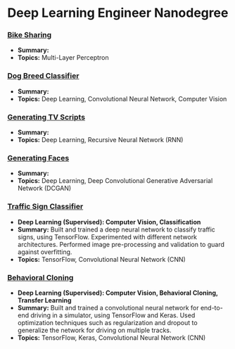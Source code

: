 # Deep Learning Engineer Nanodegree
 
### [Bike Sharing](https://github.com/jquickgh/bike-sharing-mlp)
 - **Summary:** 
 - **Topics:** Multi-Layer Perceptron 

### [Dog Breed Classifier](dog-breed-classifier-cnn)
 - **Summary:** 
 - **Topics:** Deep Learning, Convolutional Neural Network, Computer Vision
 
### [Generating TV Scripts](https://github.com/jquickgh/generating-tv-scripts-RNN)
 - **Summary:** 
 - **Topics:** Deep Learning, Recursive Neural Network (RNN)
 
### [Generating Faces](generate-face-gan)
 - **Summary:** 
 - **Topics:** Deep Learning, Deep Convolutional Generative Adversarial Network (DCGAN)
 
 
 
### [Traffic Sign Classifier](traffic-sign-classifier)
 - **Deep Learning (Supervised): Computer Vision, Classification**
 - **Summary:** Built and trained a deep neural network to classify traffic signs, using TensorFlow. Experimented with different network architectures. Performed image pre-processing and validation to guard against overfitting.
 - **Topics:** TensorFlow, Convolutional Neural Network (CNN)
 
### [Behavioral Cloning](behavioral-cloning)
 - **Deep Learning (Supervised): Computer Vision, Behavioral Cloning, Transfer Learning**
 - **Summary:** Built and trained a convolutional neural network for end-to-end driving in a simulator, using TensorFlow and Keras. Used optimization techniques such as regularization and dropout to generalize the network for driving on multiple tracks.
 - **Topics:** TensorFlow, Keras, Convolutional Neural Network (CNN)


 

 

